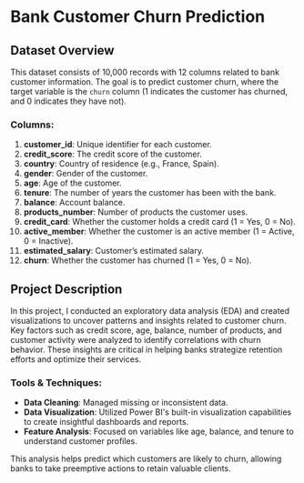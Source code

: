 # Bank Customer Churn Prediction

## Dataset Overview

This dataset consists of 10,000 records with 12 columns related to bank customer information. The goal is to predict customer churn, where the target variable is the `churn` column (1 indicates the customer has churned, and 0 indicates they have not).

### Columns:
1. **customer_id**: Unique identifier for each customer.
2. **credit_score**: The credit score of the customer.
3. **country**: Country of residence (e.g., France, Spain).
4. **gender**: Gender of the customer.
5. **age**: Age of the customer.
6. **tenure**: The number of years the customer has been with the bank.
7. **balance**: Account balance.
8. **products_number**: Number of products the customer uses.
9. **credit_card**: Whether the customer holds a credit card (1 = Yes, 0 = No).
10. **active_member**: Whether the customer is an active member (1 = Active, 0 = Inactive).
11. **estimated_salary**: Customer’s estimated salary.
12. **churn**: Whether the customer has churned (1 = Yes, 0 = No).

## Project Description

In this project, I conducted an exploratory data analysis (EDA) and created visualizations to uncover patterns and insights related to customer churn. Key factors such as credit score, age, balance, number of products, and customer activity were analyzed to identify correlations with churn behavior. These insights are critical in helping banks strategize retention efforts and optimize their services.

### Tools & Techniques:
- **Data Cleaning**: Managed missing or inconsistent data.
- **Data Visualization**: Utilized Power BI's built-in visualization capabilities to create insightful dashboards and reports.
- **Feature Analysis**: Focused on variables like age, balance, and tenure to understand customer profiles.

This analysis helps predict which customers are likely to churn, allowing banks to take preemptive actions to retain valuable clients.
